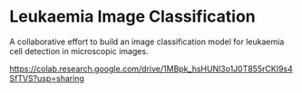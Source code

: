 # Leukaemia Image Classification

A collaborative effort to build an image classification model for leukaemia cell detection in microscopic images.

https://colab.research.google.com/drive/1MBpk_hsHUNl3o1J0T855rCKI9s4SfTVS?usp=sharing
